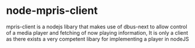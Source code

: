 # node-mpris-client

mpris-client is a nodejs libary that makes use of dbus-next to allow control of a media player and fetching of now playing information, It is only a client as there exists a very competent libary for implementing a player in nodeJS